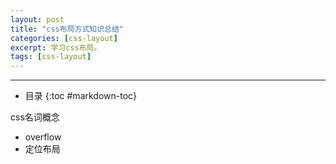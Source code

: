 ```yaml
---
layout: post
title: "css布局方式知识总结"
categories: [css-layout]
excerpt: 学习css布局。
tags: [css-layout]
---  
```

---  
- 目录
{:toc #markdown-toc}

css名词概念
- overflow
- 定位布局